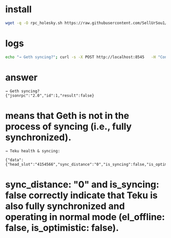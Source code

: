 # install 
```bash
wget -q -O rpc_holesky.sh https://raw.githubusercontent.com/SellUrSou1/hol/refs/heads/main/install.sh && chmod +x rpc_holesky.sh && ./rpc_holesky.sh
```
# logs
```bash
echo "→ Geth syncing?"; curl -s -X POST http://localhost:8545   -H "Content-Type: application/json"   --data '{"jsonrpc":"2.0","method":"eth_syncing","params":[],"id":1}' ; echo; echo "→ Teku health & syncing:"; curl -s http://localhost:5051/eth/v1/node/health; echo; curl -s http://localhost:5051/eth/v1/node/syncing; echo
```
# answer
```
→ Geth syncing?
{"jsonrpc":"2.0","id":1,"result":false}
```
# means that Geth is not in the process of syncing (i.e., fully synchronized).
```
→ Teku health & syncing:

{"data":{"head_slot":"4154566","sync_distance":"0","is_syncing":false,"is_optimistic":false,"el_offline":false}}    
```
# sync_distance: "0" and is_syncing: false correctly indicate that Teku is also fully synchronized and operating in normal mode (el_offline: false, is_optimistic: false).

